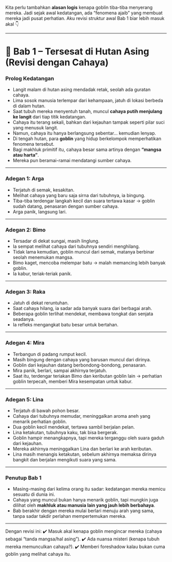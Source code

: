 Kita perlu tambahkan **alasan logis** kenapa goblin tiba-tiba menyerang mereka. Jadi sejak awal kedatangan, ada “fenomena ajaib” yang membuat mereka jadi pusat perhatian. Aku revisi struktur awal Bab 1 biar lebih masuk akal 👇

---

# 📖 Bab 1 – Tersesat di Hutan Asing (Revisi dengan Cahaya)

### Prolog Kedatangan

* Langit malam di hutan asing mendadak retak, seolah ada guratan cahaya.
* Lima sosok manusia terlempar dari kehampaan, jatuh di lokasi berbeda di dalam hutan.
* Saat tubuh mereka menyentuh tanah, muncul **cahaya putih menjulang ke langit** dari tiap titik kedatangan.
* Cahaya itu terang sekali, bahkan dari kejauhan tampak seperti pilar suci yang menusuk langit.
* Namun, cahaya itu hanya berlangsung sebentar… kemudian lenyap.
* Di tengah hutan, para **goblin** yang hidup berkelompok memperhatikan fenomena tersebut.
* Bagi makhluk primitif itu, cahaya besar sama artinya dengan **“mangsa atau harta”**.
* Mereka pun beramai-ramai mendatangi sumber cahaya.

---

### Adegan 1: Arga

* Terjatuh di semak, kesakitan.
* Melihat cahaya yang baru saja sirna dari tubuhnya, ia bingung.
* Tiba-tiba terdengar langkah kecil dan suara tertawa kasar → goblin sudah datang, penasaran dengan sumber cahaya.
* Arga panik, langsung lari.

---

### Adegan 2: Bimo

* Tersadar di dekat sungai, masih linglung.
* Ia sempat melihat cahaya dari tubuhnya sendiri menghilang.
* Tidak lama kemudian, goblin muncul dari semak, matanya berbinar seolah menemukan mangsa.
* Bimo kaget, mencoba melempar batu → malah memancing lebih banyak goblin.
* Ia kabur, teriak-teriak panik.

---

### Adegan 3: Raka

* Jatuh di dekat reruntuhan.
* Saat cahaya hilang, ia sadar ada banyak suara dari berbagai arah.
* Beberapa goblin terlihat mendekat, membawa tongkat dan senjata seadanya.
* Ia refleks mengangkat batu besar untuk bertahan.

---

### Adegan 4: Mira

* Terbangun di padang rumput kecil.
* Masih bingung dengan cahaya yang barusan muncul dari dirinya.
* Goblin dari kejauhan datang berbondong-bondong, penasaran.
* Mira panik, berlari, sampai akhirnya terjatuh.
* Saat itu, terdengar teriakan Bimo dan keributan goblin lain → perhatian goblin terpecah, memberi Mira kesempatan untuk kabur.

---

### Adegan 5: Lina

* Terjatuh di bawah pohon besar.
* Cahaya dari tubuhnya memudar, meninggalkan aroma aneh yang menarik perhatian goblin.
* Dua goblin kecil mendekat, tertawa sambil berjalan pelan.
* Lina ketakutan, tubuhnya kaku, tak bisa bergerak.
* Goblin hampir menangkapnya, tapi mereka terganggu oleh suara gaduh dari kejauhan.
* Mereka akhirnya meninggalkan Lina dan berlari ke arah keributan.
* Lina masih menangis ketakutan, sebelum akhirnya memaksa dirinya bangkit dan berjalan mengikuti suara yang sama.

---

### Penutup Bab 1

* Masing-masing dari kelima orang itu sadar: kedatangan mereka memicu sesuatu di dunia ini.
* Cahaya yang muncul bukan hanya menarik goblin, tapi mungkin juga dilihat oleh **makhluk atau manusia lain yang jauh lebih berbahaya**.
* Bab berakhir dengan mereka mulai berlari menuju arah yang sama, tanpa sadar takdir perlahan mempertemukan mereka.

---

Dengan revisi ini:
✔️ Masuk akal kenapa goblin mengincar mereka (cahaya sebagai “tanda mangsa/hal asing”).
✔️ Ada nuansa misteri (kenapa tubuh mereka memunculkan cahaya?).
✔️ Memberi foreshadow kalau bukan cuma goblin yang melihat cahaya itu.
